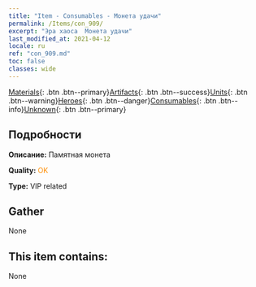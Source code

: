 ```yaml
---
title: "Item - Consumables - Монета удачи"
permalink: /Items/con_909/
excerpt: "Эра хаоса  Монета удачи"
last_modified_at: 2021-04-12
locale: ru
ref: "con_909.md"
toc: false
classes: wide
---
```

 [Materials](/ru/Items/){: .btn .btn--primary}[Artifacts](/ru/Items/Artifacts/){: .btn .btn--success}[Units](/ru/Items/Units/){: .btn .btn--warning}[Heroes](/ru/Items/Heroes/){: .btn .btn--danger}[Consumables](/ru/Items/Consumables/){: .btn .btn--info}[Unknown](/ru/Items/Unknown/){: .btn .btn--primary}

## Подробности
 **Описание:** Памятная монета

 **Quality:** <span style="color: #FF8C00">OK</span>

 **Type:** VIP related

## Gather

  None

## This item contains:

  None

